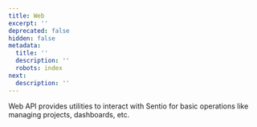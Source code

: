 ```yaml
---
title: Web
excerpt: ''
deprecated: false
hidden: false
metadata:
  title: ''
  description: ''
  robots: index
next:
  description: ''
---
```

Web API provides utilities to interact with Sentio for basic 
operations like managing projects, dashboards, etc.